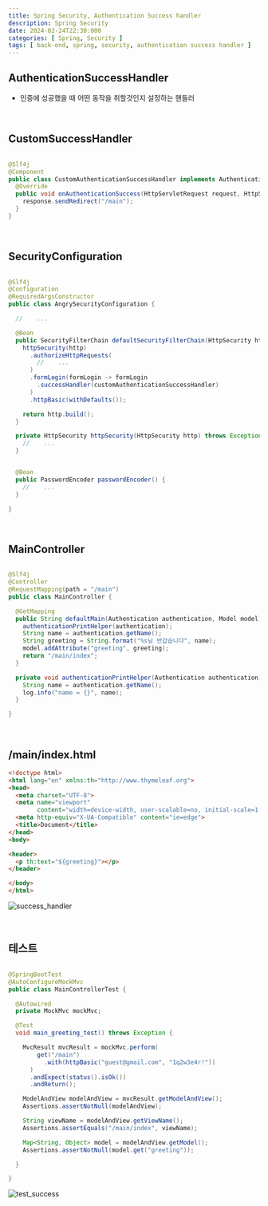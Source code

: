 ```yaml
---
title: Spring Security, Authentication Success handler
description: Spring Security
date: 2024-02-24T22:30:000
categories: [ Spring, Security ]
tags: [ back-end, spring, security, authentication success handler ]
---
```


<h2> AuthenticationSuccessHandler </h2>

- 인증에 성공했을 때 어떤 동작을 취할것인지 설정하는 핸들러

<br>

<h2> CustomSuccessHandler </h2>

```java

@Slf4j
@Component
public class CustomAuthenticationSuccessHandler implements AuthenticationSuccessHandler {
  @Override
  public void onAuthenticationSuccess(HttpServletRequest request, HttpServletResponse response, Authentication authentication) throws IOException, ServletException {
    response.sendRedirect("/main");
  }
}
```

<br>

<h2> SecurityConfiguration </h2>

```java

@Slf4j
@Configuration
@RequiredArgsConstructor
public class AngrySecurityConfiguration {

  //    ...

  @Bean
  public SecurityFilterChain defaultSecurityFilterChain(HttpSecurity http) throws Exception {
    httpSecurity(http)
      .authorizeHttpRequests(
        //    ...
      )
      .formLogin(formLogin -> formLogin
        .successHandler(customAuthenticationSuccessHandler)
      )
      .httpBasic(withDefaults());

    return http.build();
  }

  private HttpSecurity httpSecurity(HttpSecurity http) throws Exception {
    //    ...
  }


  @Bean
  public PasswordEncoder passwordEncoder() {
    //    ...
  }

}
```

<br>

<h2> MainController </h2>

```java

@Slf4j
@Controller
@RequestMapping(path = "/main")
public class MainController {

  @GetMapping
  public String defaultMain(Authentication authentication, Model model) {
    authenticationPrintHelper(authentication);
    String name = authentication.getName();
    String greeting = String.format("%s님 반갑습니다", name);
    model.addAttribute("greeting", greeting);
    return "/main/index";
  }

  private void authenticationPrintHelper(Authentication authentication) {
    String name = authentication.getName();
    log.info("name = {}", name);
  }

}
```

<br>

<h2> /main/index.html </h2>

```html
<!doctype html>
<html lang="en" xmlns:th="http://www.thymeleaf.org">
<head>
  <meta charset="UTF-8">
  <meta name="viewport"
        content="width=device-width, user-scalable=no, initial-scale=1.0, maximum-scale=1.0, minimum-scale=1.0">
  <meta http-equiv="X-UA-Compatible" content="ie=edge">
  <title>Document</title>
</head>
<body>

<header>
  <p th:text="${greeting}"></p>
</header>

</body>
</html>
```

![success_handler](https://github.com/AngryPig123/AngryPig123.github.io/assets/86225268/6496a917-f76f-495e-8e2c-0aabfdf914b5)

<br>

<h2> 테스트 </h2>

```java

@SpringBootTest
@AutoConfigureMockMvc
public class MainControllerTest {

  @Autowired
  private MockMvc mockMvc;

  @Test
  void main_greeting_test() throws Exception {

    MvcResult mvcResult = mockMvc.perform(
        get("/main")
          .with(httpBasic("guest@gmail.com", "1q2w3e4r!"))
      )
      .andExpect(status().isOk())
      .andReturn();

    ModelAndView modelAndView = mvcResult.getModelAndView();
    Assertions.assertNotNull(modelAndView);

    String viewName = modelAndView.getViewName();
    Assertions.assertEquals("/main/index", viewName);

    Map<String, Object> model = modelAndView.getModel();
    Assertions.assertNotNull(model.get("greeting"));

  }

}
```

![test_success](https://github.com/AngryPig123/AngryPig123.github.io/assets/86225268/d6b50d18-ffbc-41c2-9537-fea1d6338cd1)
